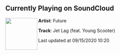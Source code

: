 ## Currently Playing on SoundCloud

[<img align="left" width="100" src="https://i1.sndcdn.com/artworks-xn7kSDdoxUlt-0-t50x50.jpg">](https://soundcloud.com/futureisnow/jet-lag-feat-young-scooter?in=futureisnow/sets/future-juice-wrld-present-wrld)

**Artist**: Future 

**Track**: Jet Lag (feat. Young Scooter)

Last updated at 09/15/2020 10:20
